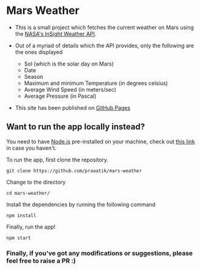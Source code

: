 # Mars Weather

- This is a small project which fetches the current weather on Mars using the [NASA's InSight Weather API](https://mars.nasa.gov/insight/weather/).
- Out of a myriad of details which the API provides, only the following are the ones displayed
  - Sol (which is the solar day on Mars)
  - Date
  - Season
  - Maximum and minimum Temperature (in degrees celsius)
  - Average Wind Speed (in meters/sec)
  - Average Pressure (in Pascal)

- This site has been published on [GitHub Pages](https://praaatik.github.io/mars-weather/)


## Want to run the app locally instead?

You need to have [Node.js](https://nodejs.org/en/) pre-installed on your machine, check out [this link](https://nodejs.org/en/download/package-manager/) in case you haven't.

To run the app, first clone the repository.

```
git clone https://github.com/praaatik/mars-weather
```

Change to the directory

```
cd mars-weather/
```

Install the dependencies by running the following command

```
npm install
```

Finally, run the app!

```
npm start
```

### Finally, if you've got any modifications or suggestions, please feel free to raise a PR :)
